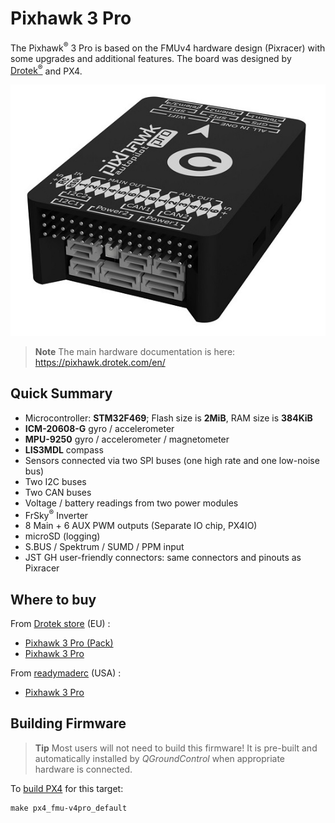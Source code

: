 # Pixhawk 3 Pro

The Pixhawk<sup>&reg;</sup> 3 Pro is based on the FMUv4 hardware design (Pixracer) with some upgrades
and additional features. The board was designed by [Drotek<sup>&reg;</sup>](https://drotek.com) and PX4.

![](../../assets/hardware/hardware-pixhawk3_pro.jpg)

> **Note** The main hardware documentation is here: https://pixhawk.drotek.com/en/


## Quick Summary

  * Microcontroller: **STM32F469**; Flash size is **2MiB**, RAM size is **384KiB**
  * **ICM-20608-G** gyro / accelerometer
  * **MPU-9250** gyro / accelerometer / magnetometer
  * **LIS3MDL** compass
  * Sensors connected via two SPI buses (one high rate and one low-noise bus)
  * Two I2C buses
  * Two CAN buses
  * Voltage / battery readings from two power modules
  * FrSky<sup>&reg;</sup> Inverter
  * 8 Main + 6 AUX PWM outputs (Separate IO chip, PX4IO)
  * microSD (logging)
  * S.BUS / Spektrum / SUMD / PPM input
  * JST GH user-friendly connectors: same connectors and pinouts as Pixracer
  
## Where to buy
From [Drotek store](https://store.drotek.com/) (EU) :
  * [Pixhawk 3 Pro (Pack)](https://store.drotek.com/autopilots/844-pixhawk-3-pro-pack.html)
  * [Pixhawk 3 Pro](https://store.drotek.com/autopilots/821-pixhawk-pro-autopilot-8944595120557.html)

From [readymaderc](https://www.readymaderc.com) (USA) :
  * [Pixhawk 3 Pro](https://www.readymaderc.com/products/details/pixhawk-3-pro-flight-controller)

## Building Firmware

> **Tip** Most users will not need to build this firmware!
  It is pre-built and automatically installed by *QGroundControl* when appropriate hardware is connected.

To [build PX4](https://dev.px4.io/en/setup/building_px4.html) for this target:
```
make px4_fmu-v4pro_default
```
